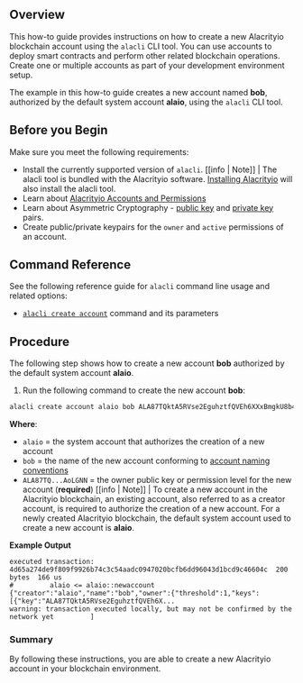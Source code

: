 ## Overview

This how-to guide provides instructions on how to create a new Alacrityio blockchain account using the `alacli` CLI tool. You can use accounts to deploy smart contracts and perform other related blockchain operations. Create one or multiple accounts as part of your development environment setup.

The example in this how-to guide creates a new account named **bob**, authorized by the default system account **alaio**, using the `alacli` CLI tool.

## Before you Begin

Make sure you meet the following requirements:

- Install the currently supported version of `alacli`.
  [[info | Note]]
  | The alacli tool is bundled with the Alacrityio software. [Installing Alacrityio](../../00_install/index.md) will also install the alacli tool.
- Learn about [Alacrityio Accounts and Permissions](/protocol-guides/04_accounts_and_permissions.md)
- Learn about Asymmetric Cryptography - [public key](/glossary.md#public-key) and [private key](/glossary.md#private-key) pairs.
- Create public/private keypairs for the `owner` and `active` permissions of an account.

## Command Reference

See the following reference guide for `alacli` command line usage and related options:

- [`alacli create account`](../03_command-reference/create/account.md) command and its parameters

## Procedure

The following step shows how to create a new account **bob** authorized by the default system account **alaio**.

1. Run the following command to create the new account **bob**:

```sh
alacli create account alaio bob ALA87TQktA5RVse2EguhztfQVEh6XXxBmgkU8b4Y5YnGvtYAoLGNN
```

**Where**:

- `alaio` = the system account that authorizes the creation of a new account
- `bob` = the name of the new account conforming to [account naming conventions](/protocol-guides/04_accounts_and_permissions.md#2-accounts)
- `ALA87TQ...AoLGNN` = the owner public key or permission level for the new account (**required**)
  [[info | Note]]
  | To create a new account in the Alacrityio blockchain, an existing account, also referred to as a creator account, is required to authorize the creation of a new account. For a newly created Alacrityio blockchain, the default system account used to create a new account is **alaio**.

**Example Output**

```console
executed transaction: 4d65a274de9f809f9926b74c3c54aadc0947020bcfb6dd96043d1bcd9c46604c  200 bytes  166 us
#         alaio <= alaio::newaccount            {"creator":"alaio","name":"bob","owner":{"threshold":1,"keys":[{"key":"ALA87TQktA5RVse2EguhztfQVEh6X...
warning: transaction executed locally, but may not be confirmed by the network yet         ]
```

### Summary

By following these instructions, you are able to create a new Alacrityio account in your blockchain environment.
